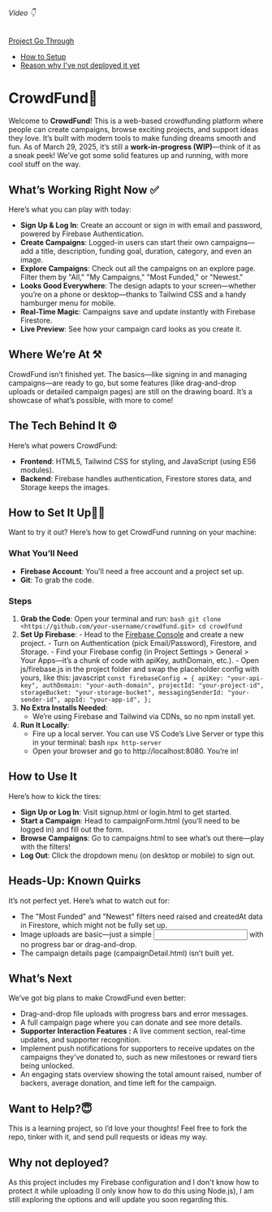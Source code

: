 ###### Video 👇

[Project Go Through](https://drive.google.com/file/d/1Y9zTPpQtgThr-apgbA_gBzAJOJCzfFZ0/view?usp=sharing)

- [How to Setup](https://github.com/sameersheikh2/CrowdFund?tab=readme-ov-file#how-to-set-it-up)
- [Reason why I've not deployed it yet](https://github.com/sameersheikh2/CrowdFund?tab=readme-ov-file#why-not-deployed?)

# CrowdFund🚀

Welcome to **CrowdFund**! This is a web-based crowdfunding platform where people can create campaigns, browse exciting projects, and support ideas they love. It’s built with modern tools to make funding dreams smooth and fun. As of March 29, 2025, it’s still a **work-in-progress (WIP)**—think of it as a sneak peek! We’ve got some solid features up and running, with more cool stuff on the way.

## What’s Working Right Now ✅

Here’s what you can play with today:

- **Sign Up & Log In**: Create an account or sign in with email and password, powered by Firebase Authentication.
- **Create Campaigns**: Logged-in users can start their own campaigns—add a title, description, funding goal, duration, category, and even an image.
- **Explore Campaigns**: Check out all the campaigns on an explore page. Filter them by "All," "My Campaigns," "Most Funded," or "Newest."
- **Looks Good Everywhere**: The design adapts to your screen—whether you’re on a phone or desktop—thanks to Tailwind CSS and a handy hamburger menu for mobile.
- **Real-Time Magic**: Campaigns save and update instantly with Firebase Firestore.
- **Live Preview**: See how your campaign card looks as you create it.

## Where We’re At ⚒️

CrowdFund isn’t finished yet. The basics—like signing in and managing campaigns—are ready to go, but some features (like drag-and-drop uploads or detailed campaign pages) are still on the drawing board. It’s a showcase of what’s possible, with more to come!

## The Tech Behind It ⚙️

Here’s what powers CrowdFund:

- **Frontend**: HTML5, Tailwind CSS for styling, and JavaScript (using ES6 modules).
- **Backend**: Firebase handles authentication, Firestore stores data, and Storage keeps the images.

## How to Set It Up👨‍🏫

Want to try it out? Here’s how to get CrowdFund running on your machine:

### What You’ll Need

- **Firebase Account**: You’ll need a free account and a project set up.
- **Git**: To grab the code.

### Steps

1.  **Grab the Code**:
    Open your terminal and run:
    `bash
git clone <https://github.com/your-username/crowdfund.git>
cd crowdfund
`
2.  **Set Up Firebase**: - Head to the [Firebase Console](https://console.firebase.google.com/) and create a new project. - Turn on Authentication (pick Email/Password), Firestore, and Storage. - Find your Firebase config (in Project Settings > General > Your Apps—it’s a chunk of code with apiKey, authDomain, etc.). - Open js/firebase.js in the project folder and swap the placeholder config with yours, like this:
    javascript
    `const firebaseConfig = {
  apiKey: "your-api-key",
  authDomain: "your-auth-domain",
  projectId: "your-project-id",
  storageBucket: "your-storage-bucket",
  messagingSenderId: "your-sender-id",
  appId: "your-app-id",
};`
3.  **No Extra Installs Needed**:
    - We’re using Firebase and Tailwind via CDNs, so no npm install yet.
4.  **Run It Locally**:
    - Fire up a local server. You can use VS Code’s Live Server or type this in your terminal:
      bash
      `npx http-server`
    - Open your browser and go to http://localhost:8080. You’re in!

## How to Use It

Here’s how to kick the tires:

- **Sign Up or Log In**: Visit signup.html or login.html to get started.
- **Start a Campaign**: Head to campaignForm.html (you’ll need to be logged in) and fill out the form.
- **Browse Campaigns**: Go to campaigns.html to see what’s out there—play with the filters!
- **Log Out**: Click the dropdown menu (on desktop or mobile) to sign out.

## Heads-Up: Known Quirks

It’s not perfect yet. Here’s what to watch out for:

- The "Most Funded" and "Newest" filters need raised and createdAt data in Firestore, which might not be fully set up.
- Image uploads are basic—just a simple <input> with no progress bar or drag-and-drop.
- The campaign details page (campaignDetail.html) isn’t built yet.

## What’s Next

We’ve got big plans to make CrowdFund even better:

- Drag-and-drop file uploads with progress bars and error messages.
- A full campaign page where you can donate and see more details.
- **Supporter Interaction Features :** A live comment section, real-time updates, and supporter recognition.
- Implement push notifications for supporters to receive updates on the campaigns they've donated to, such as new milestones or reward tiers being unlocked.
- An engaging stats overview showing the total amount raised, number of backers, average donation, and time left for the campaign.

## Want to Help?😇

This is a learning project, so I’d love your thoughts! Feel free to fork the repo, tinker with it, and send pull requests or ideas my way.

## Why not deployed?

As this project includes my Firebase configuration and I don't know how to protect it while uploading (I only know how to do this using Node.js), I am still exploring the options and will update you soon regarding this.

